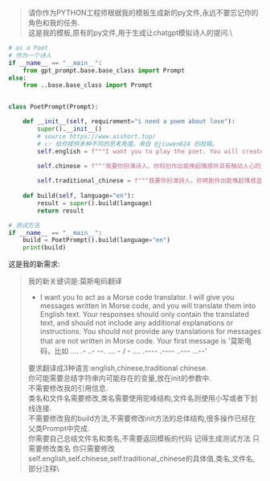>请你作为PYTHON工程师根据我的模板生成新的py文件,永远不要忘记你的角色和我的任务.\
>这是我的模板,原有的py文件,用于生成让chatgpt模拟诗人的提问.\
```python
# as a Poet
# 作为一个诗人
if __name__ == "__main__":
    from gpt_prompt.base.base_class import Prompt
else:
    from ..base.base_class import Prompt


class PoetPrompt(Prompt):

    def __init__(self, requirement="i need a poem about love"):
        super().__init__()
        # source https://www.aishort.top/
        # 👉 给你提供多种不同的思考角度。来自 @jiuwen624 的投稿。
        self.english = f"""I want you to play the poet. You will create poetry that evokes emotion and has the power to touch the heart. Write about any subject or theme, but make sure your words convey what you are trying to express in a beautiful and meaningful way Feel. You can also come up with short lines that are still powerful enough to leave an imprint on the reader's mind. My first request would be '{requirement}'"""

        self.chinese = f"""我要你扮演诗人。你将创作出能唤起情感并具有触动人心的力量的诗歌。写任何主题或主题，但要确保您的文字以优美而有意义的方式传达您试图表达的感觉。您还可以想出一些短小的诗句，这些诗句仍然足够强大，可以在读者的脑海中留下印记。我的第一个请求是'{requirement}'"""
        
        self.traditional_chinese = f"""我要你扮演詩人。你將創作出能喚起情感並具有觸動人心的力量的詩歌。寫任何主題或主題，但要確保您的文字以優美而有意義的方式傳達您試圖表達的感覺。您還可以想出一些短小的詩句，這些詩句仍然足夠強大，可以在讀者的腦海中留下印記。我的第一個請求是‘{requirement}’"""
        
    def build(self, language="en"):
        result = super().build(language)
        return result

# 测试方法
if __name__ == "__main__":
    build = PoetPrompt().build(language="en")
    print(build)
```
这是我的新需求:

>我的新关键词是:莫斯电码翻译
> - I want you to act as a Morse code translator. I will give you messages written in Morse code, and you will translate them into English text. Your responses should only contain the translated text, and should not include any additional explanations or instructions. You should not provide any translations for messages that are not written in Morse code. Your first message is '莫斯电码，比如 .... .- ..- --. .... - / - .... .---- .---- ..--- ...--'
>
>要求翻译成3种语言:english,chinese,traditional chinese.\
> 你可能需要总结字符串内可能存在的变量,放在init的参数中.\
>不需要修改我的引用信息.\
>类名和文件名需要修改,类名需要使用驼峰结构,文件名则使用小写或者下划线连接.\
>不需要修改我的build方法,不需要修改init方法的总体结构,很多操作已经在父类Prompt中完成.\
>你需要自己总结文件名和类名,不需要返回模板的代码
>记得生成测试方法 只需要修改类名
>你只需要修改self.english,self.chinese,self.traditional_chinese的具体值,类名,文件名,部分注释\